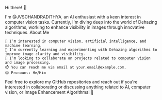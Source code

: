 Hi there! 👋

I'm @JVSCHANDRADITHYA, an AI enthusiast with a keen interest in computer vision tasks. Currently, I'm diving deep into the world of Dehazing algorithms, working to enhance visibility in images through innovative techniques.
About Me

    👀 I’m interested in computer vision, artificial intelligence, and machine learning.
    🌱 I’m currently learning and experimenting with Dehazing algorithms to improve image clarity and visibility.
    💞️ I’m looking to collaborate on projects related to computer vision and image processing.
    📫 You can reach me via email at your.email@example.com.
    😄 Pronouns: He/Him
    
Feel free to explore my GitHub repositories and reach out if you're interested in collaborating or discussing anything related to AI, computer vision, or Image Enhancement Algorithms! 🚀

<!---
JVSCHANDRADITHYA/JVSCHANDRADITHYA is a ✨ special ✨ repository because its `README.md` (this file) appears on your GitHub profile.
You can click the Preview link to take a look at your changes.
--->
